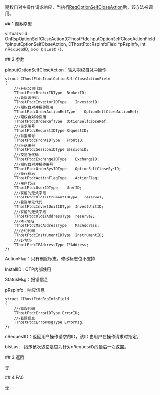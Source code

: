 <p>期权自对冲操作请求响应，当执行<a href="../../CTHOSTFTDCTRADERSPI/REQOPTIONSELFCLOSEACTION/">ReqOptionSelfCloseAction</a>后，该方法被调用。</p>
<span class="anchor" id="28c4b2c0-46ef-4bac-8293-2467fc7ed087"></span>
## 1.函数原型
<p>virtual void OnRspOptionSelfCloseAction(CThostFtdcInputOptionSelfCloseActionField *pInputOptionSelfCloseAction, CThostFtdcRspInfoField *pRspInfo, int nRequestID, bool bIsLast) {};</p>
<span class="anchor" id="6d08fc15-e9ae-410f-b85b-9d02256f4e6d"></span>
## 2.参数
<p>pInputOptionSelfCloseAction：输入期权自对冲操作</p>
<pre><code>struct CThostFtdcInputOptionSelfCloseActionField
{
    ///经纪公司代码
    TThostFtdcBrokerIDType  BrokerID;
    ///投资者代码
    TThostFtdcInvestorIDType    InvestorID;
    ///期权自对冲操作引用
    TThostFtdcOrderActionRefType    OptionSelfCloseActionRef;
    ///期权自对冲引用
    TThostFtdcOrderRefType  OptionSelfCloseRef;
    ///请求编号
    TThostFtdcRequestIDType RequestID;
    ///前置编号
    TThostFtdcFrontIDType   FrontID;
    ///会话编号
    TThostFtdcSessionIDType SessionID;
    ///交易所代码
    TThostFtdcExchangeIDType    ExchangeID;
    ///期权自对冲操作编号
    TThostFtdcOrderSysIDType    OptionSelfCloseSysID;
    ///操作标志
    TThostFtdcActionFlagType    ActionFlag;
    ///用户代码
    TThostFtdcUserIDType    UserID;
    ///保留的无效字段
    TThostFtdcOldInstrumentIDType   reserve1;
    ///投资单元代码
    TThostFtdcInvestUnitIDType  InvestUnitID;
    ///保留的无效字段
    TThostFtdcOldIPAddressType  reserve2;
    ///Mac地址
    TThostFtdcMacAddressType    MacAddress;
    ///合约代码
    TThostFtdcInstrumentIDType  InstrumentID;
    ///IP地址
    TThostFtdcIPAddressType IPAddress;
};
</code></pre>
<p>ActionFlag：只有删除标志，修改标志位不支持</p>
<p>InstallID：CTP内部使用</p>
<p>StatusMsg：报错信息</p>
<p>pRspInfo：响应信息</p>
<pre><code>struct CThostFtdcRspInfoField
{
    ///错误代码
    TThostFtdcErrorIDType ErrorID;
    ///错误信息
    TThostFtdcErrorMsgType ErrorMsg;
};
</code></pre>
<p>nRequestID：返回用户操作请求的ID，该ID 由用户在操作请求时指定。</p>
<p>bIsLast：指示该次返回是否为针对nRequestID的最后一次返回。</p>
<span class="anchor" id="73eab4c1-cf0d-48d7-af1d-4c77c2cb4998"></span>
## 3.返回
<p>无</p>
<span class="anchor" id="a87f7440-4a8f-45d5-8705-449830f30297"></span>
## 4.FAQ
<p>无</p>
